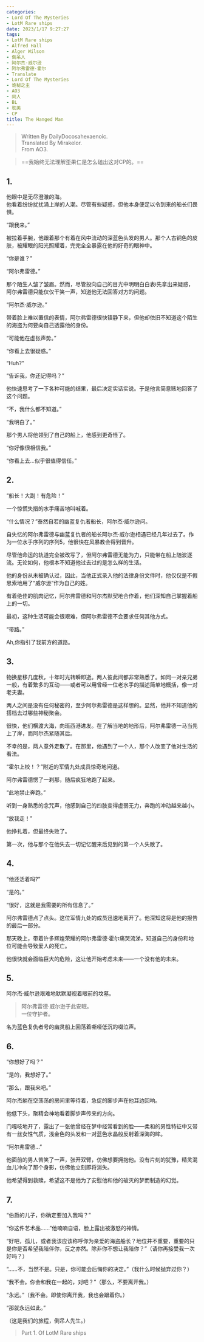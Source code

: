 ```yaml
---
categories:
- Lord Of The Mysteries
- LotM Rare ships
date: 2023/1/17 9:27:27
tags:
- LotM Rare ships
- Alfred Hall
- Alger Wilson
- 倒吊人
- 阿尔杰·威尔逊
- 阿尔弗雷德·霍尔
- Translate
- Lord Of The Mysteries
- 诡秘之主
- AO3
- 同人
- BL
- 耽美
- CP
title: The Hanged Man
---
```

> Written By DailyDocosahexaenoic.  
Translated By Mirakelor.  
From AO3.

> ==我始终无法理解歪果仁是怎么磕出这对CP的。==

## 1.
他眼中是无尽澄澈的海。  
他看着纷纷扰扰涌上岸的人潮。尽管有些疑惑，但他本身便足以令到来的船长们畏惧。

“跟我来。”

被拉着手腕，他跟着那个有着在风中流动的深蓝色头发的男人。那个人古铜色的皮肤，被耀眼的阳光照耀着，完完全全暴露在他的好奇的眼神中。

“你是谁？”

“阿尔弗雷德。”

那个陌生人皱了皱眉。然而，尽管投向自己的目光中明明白白表i先拿出来疑惑，阿尔弗雷德只能仅仅干笑一声，知道他无法回答对方的问题。

“阿尔杰·威尔逊。”

带着脸上难以置信的表情，阿尔弗雷德很快镇静下来，但他却依旧不知道这个陌生的海盗为何要向自己透露他的身份。

“可能他在虚张声势。”

“你看上去很疑惑。”

“Huh?”

“告诉我，你还记得吗？”

他快速思考了一下各种可能的结果，最后决定实话实说。于是他言简意赅地回答了这个问题。

“不，我什么都不知道。”

“我明白了。”

那个男人将他领到了自己的船上，他感到更奇怪了。

“你好像很相信我。”

“你看上去...似乎很值得信任。”

## 2.
“船长！大副！有危险！”

一个惊慌失措的水手痛苦地叫喊着。

“什么情况？”泰然自若的幽蓝复仇者船长，阿尔杰·威尔逊问。

自失忆的阿尔弗雷德与幽蓝复仇者的船长阿尔杰·威尔逊相遇已经几年过去了。作为一位水手序列的序列5，他很快在风暴教会得到晋升。

尽管他命运的轨道完全被改写了，但阿尔弗雷德无能为力，只能带在船上随波逐流。无论如何，他根本不知道他过去过的是怎么样的生活。

他的身份从未被确认过，因此，当他正式录入他的法律身份文件时，他仅仅是不假思索地用了“威尔逊”作为自己的姓。

有着绝佳的肌肉记忆，阿尔弗雷德和阿尔杰默契地合作着，他们深知自己掌握着船上的一切。

最初，这种生活可能会很艰难，但阿尔弗雷德不会要求任何其他方式。

“带路。”

Ah,你指引了我前方的道路。

## 3.
物换星移几度秋，十年时光转瞬即逝。两人彼此间都非常熟悉了。如同一对亲兄弟一般，有着繁多的互动——或者可以用曾经一位老水手的描述简单地概括，像一对老夫妻。

两人之间是没有任何秘密的，至少阿尔弗雷德是这样想的。显然，他并不知道他的搭档去过哪些神秘聚会。

很快，他们横渡大海，向班西港进发。在了解当地的地形后，阿尔弗雷德一马当先上了岸，而阿尔杰紧随其后。

不幸的是，两人意外走散了。在那里，他遇到了一个人，那个人改变了他对生活的看法。

“霍尔上校！？”附近的军情九处成员惊奇地问道。

阿尔弗雷德愣了一刹那，随后疯狂地跑了起来。

“此地禁止奔跑。”

听到一身熟悉的念咒声，他感到自己的四肢变得虚弱无力，奔跑的冲动越来越小。

“放我走！”

他挣扎着，但最终失败了。

第一次，他与那个在他失去一切记忆醒来后见到的第一个人失散了。

## 4.
“他还活着吗?”

“是的。”

“很好，这就是我需要的所有信息了。”

阿尔弗雷德点了点头。这位军情九处的成员迅速地离开了。他深知这将是他的报告的最后一部分。

那天晚上，带着许多辉煌荣耀的阿尔弗雷德·霍尔痛哭流涕，知道自己的身份和地位可能会导致爱人的死亡。

他很快就会面临巨大的危险，这让他开始考虑未来——一个没有他的未来。

## 5.
阿尔杰·威尔逊艰难地默默凝视着眼前的坟墓。
> 阿尔弗雷德·威尔逊于此安眠。  
一位守护者。

名为蓝色复仇者号的幽灵船上回荡着嘶哑低沉的啜泣声。

## 6.
“你想好了吗？”

“是的，我想好了。”

“那么，跟我来吧。”

阿尔杰躺在空荡荡的房间里等待着，急促的脚步声在他耳边回响。

他低下头，聚精会神地看着脚步声传来的方向。

门嘎吱地开了，露出了一张他曾经在梦中经常看到的脸——柔和的男性特征中又带有一丝女性气质，浅金色的头发和一对蓝色水晶般反射着深海的眸。

“阿尔弗雷德...”

他面前的男人苦笑了一声，张开双臂，仿佛想要拥抱他。没有片刻的犹豫，精灵混血儿冲向了那个身影，仿佛他立刻即将消失。

他希望得到救赎，希望这不是他为了安慰他和他的破灭的梦而制造的幻觉。

## 7.
“伯爵的儿子，你确定要加入我吗？”


“你这件艺术品……”他喃喃自语，脸上露出被激怒的神情。

“好吧，孤儿，或者我该应该称呼你为亲爱的海盗船长？地位并不重要，重要的只是你是否希望我陪伴你，反之亦然。除非你不想让我陪你？”（请你再接受我一次好吗？）

“……不，当然不是。只是，你可能会后悔你的决定。”（我什么时候抛弃过你？）

“我不会。你会和我在一起的，对吧？”（那么，不要离开我。）

“永远。”（我不会。即使你离开我，我也会跟着你。）

“那就永远如此。”

（这是我们的旅程，倒吊人先生。）

> Part 1. Of LotM Rare ships
